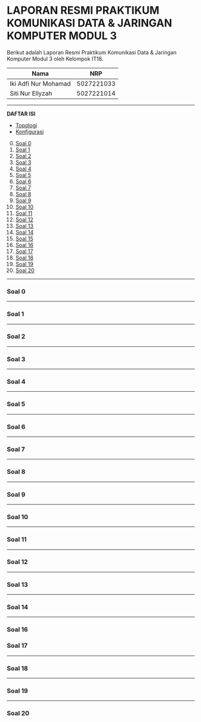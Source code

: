 # **LAPORAN RESMI PRAKTIKUM KOMUNIKASI DATA & JARINGAN KOMPUTER MODUL 3**

Berikut adalah Laporan Resmi Praktikum Komunikasi Data & Jaringan Komputer Modul 3 oleh Kelompok IT18.

| Nama                 | NRP        |
| -------------------- | ---------- |
| Iki Adfi Nur Mohamad | 5027221033 |
| Siti Nur Ellyzah     | 5027221014 |

---

**DAFTAR ISI**
- [Topologi](#topologi)
- [Konfigurasi](#konfigurasi)
0. [Soal 0](#Soal-0)
1. [Soal 1](#Soal-1)
2. [Soal 2](#Soal-2)
3. [Soal 3](#Soal-3)
4. [Soal 4](#Soal-4)
5. [Soal 5](#Soal-5)
6. [Soal 6](#Soal-6)
7. [Soal 7](#Soal-7)
8. [Soal 8](#Soal-8)
9. [Soal 9](#Soal-9)
10. [Soal 10](#Soal-10)
11. [Soal 11](#Soal-11)
12. [Soal 12](#Soal-12)
13. [Soal 13](#Soal-13)
14. [Soal 14](#Soal-14)
15. [Soal 15](#Soal-15)
16. [Soal 16](#Soal-16)
17. [Soal 17](#Soal-17)
18. [Soal 18](#Soal-18)
19. [Soal 19](#Soal-19)
20. [Soal 20](#Soal-20)
---
### **Soal 0**

---

### **Soal 1**

---

### **Soal 2**

---

### **Soal 3**

---

### **Soal 4**

---

### **Soal 5**

---

### **Soal 6**

---

### **Soal 7**

---

### **Soal 8**

---

### **Soal 9**

---

### **Soal 10**

---

### **Soal 11**

---

### **Soal 12**

---

### **Soal 13**

---

### **Soal 14**

---

### **Soal 16**

### **Soal 17**

---

### **Soal 18**

---

### **Soal 19**

---

### **Soal 20**
